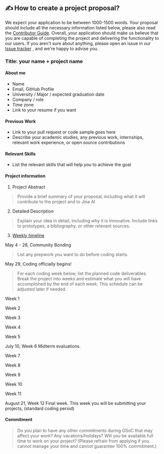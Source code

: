 ## ✍️ How to create a project proposal?

We expect your application to be between 1000-1500 words. Your proposal should include all the necessary information listed below, please also read the [Contributor Guide](https://google.github.io/gsocguides/student/writing-a-proposal).
Overall, your application should make us believe that you are capable of completing the project and delivering the functionality to our users. If you aren't sure about anything, please open an issue in our [Issue tracker](https://github.com/jina-ai/gsoc/issues) , and we're happy to advise you.

### Title: your name + project name
#### About me

- Name
- Email, GitHub Profile
- University / Major / expected graduation date
- Company / role
- Time zone
- Link to your resume if you want

#### Previous Work

- Link to your pull request or code sample goes here
- Describe your academic studies, any previous work, internships, relevant work experience, or open source contributions

#### Relevant Skills

- List the relevant skills that will help you to achieve the goal

#### Project information

1. Project Abstract

> Provide a brief summary of your proposal, including what it will contribute to the project and to Jina AI

2. Detailed Description

> Explain your idea in detail, including why it is innovative. Include links to prototypes, a bibliography, or other relevant sources.

3. [Weekly timeline](https://developers.google.com/open-source/gsoc/timeline)

May 4 - 28, Community Bonding

> List any prepwork you want to do before coding starts.

May 29, Coding officially begins!

> For each coding week below, list the planned code deliverables. Break the project into weeks and estimate what you will have accomplished by the end of each week. This schedule can be adjusted later if needed.

Week 1 

Week 2

Week 3

Week 4

Week 5

July 10, Week 6 Midterm evaluations. 

Week 7

Week 8

Week 9

Week 10

Week 11

August 21, Week 12 Final week. This week you will be submitting your projects, (standard coding period)

#### Commitment

> Do you plan to have any other commitments during GSoC that may affect your work? Any vacations/holidays? Will you be available full time to work on your project? (Please refrain from applying if you cannot manage your time and cannot guarantee 100% commitment.)
